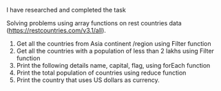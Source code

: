I have researched and completed the task

Solving problems using array functions on rest countries data (https://restcountries.com/v3.1/all).
1) Get all the countries from Asia continent /region using Filter function
2) Get all the countries with a population of less than 2 lakhs using Filter function
3) Print the following details name, capital, flag, using forEach function
4) Print the total population of countries using reduce function
5) Print the country that uses US dollars as currency.
